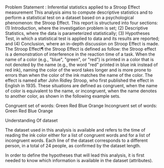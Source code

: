 Problem Statement :
Inferential statistics applied to a Stroop Effect measurement
This analysis aims to compute descriptive statistics and to perform a statistical test on a dataset based on a psychological phenomenon: the Stroop Effect. This report is structured into four sections: (1) Introduction, where the investigation problem is set; (2) Descriptive Statistics, where the data is parameterized statistically; (3) Hypotheses Test, in which a statistical test is applied to data and its results are reported; and (4) Conclusion, where an in-depth discussion on Stroop Effect is made.
The Stroop Effect¶
the Stroop Effect is defined as follow:
the Stroop effect is a demonstration of interference in the reaction time of a task. When the name of a color (e.g., "blue", "green", or "red") is printed in a color that is not denoted by the name (e.g., the word "red" printed in blue ink instead of red ink), naming the color of the word takes longer and is more prone to errors than when the color of the ink matches the name of the color. The effect is named after John Ridley Stroop, who first published the effect in English in 1935.
These situations are defined as congruent, when the name of color is equivalent to the name, or incongruent, when the name denotes to another color, as shown in the following example sets.

Congruent set of words:
Green Red Blue Orange
Incongruent set of words:
Green Red Blue Orange











Understanding Of dataset 

The dataset used in this analysis is available  and refers to the time of reading the ink color either for a list of congruent words and for a list of incongruent words. Each line of the dataset corresponds to a different person, in a total of 24 people, as confirmed by the dataset length.

In order to define the hypotheses that will lead this analysis, it is first needed to know which information is available in the dataset (attributes). 

